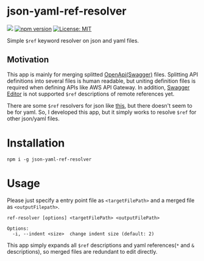 # json-yaml-ref-resolver

![](https://circleci.com/gh/YoshinoriN/docker-redmine-orchestration/tree/master.svg?style=shield&circle-token=854e5168d43adaee224c31496c9bab4ac865dbc)
[![npm version](https://badge.fury.io/js/json-yaml-ref-resolver.svg)](https://badge.fury.io/js/json-yaml-ref-resolver)
[![License: MIT](https://img.shields.io/badge/License-MIT-yellow.svg)](https://opensource.org/licenses/MIT)


Simple `$ref` keyword resolver on json and yaml files.

## Motivation

This app is mainly for merging splitted [OpenApi(Swagger)](https://swagger.io/docs/specification/using-ref/) files.
Splitting API definitions into several files is human readable, but uniting definition files is required when defining APIs like AWS API Gateway.
In addition, [Swagger Editor](https://editor.swagger.io/) is not supported `$ref` descriptions of remote references yet.

There are some `$ref` resolvers for json like [this](https://github.com/whitlockjc/json-refs),  but there doesn't seem to be for yaml.
So, I developed this app, but it simply works to resolve `$ref` for other json/yaml files.

# Installation

```:bash
npm i -g json-yaml-ref-resolver
```

# Usage

Please just specify a entry point file as `<targetFilePath>` and a merged file as `<outputFilepath>`.

```:bash
ref-resolver [options] <targetFilePath> <outputFilePath>

Options:
  -i, --indent <size>  change indent size (default: 2)
```

This app simply expands all `$ref` descriptions and yaml references(`*` and  `&` descriptions), so merged files are redundant to edit directly.
